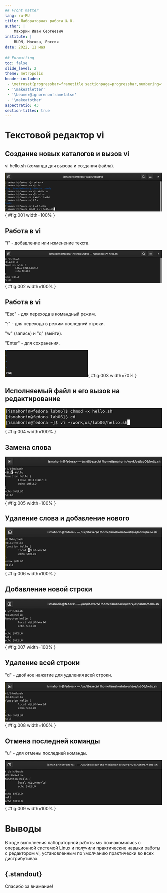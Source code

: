 ```yaml
---
## Front matter
lang: ru-RU
title: Лабораторная работа № 8.
author: |
	Махорин Иван Сергеевич
institute: |
	RUDN, Москва, Россия
date: 2022, 11 мая

## Formatting
toc: false
slide_level: 2
theme: metropolis
header-includes: 
 - \metroset{progressbar=frametitle,sectionpage=progressbar,numbering=fraction}
 - '\makeatletter'
 - '\beamer@ignorenonframefalse'
 - '\makeatother'
aspectratio: 43
section-titles: true
---
```


# Текстовой редактор vi

## Создание новых каталогов и вызов vi

vi hello.sh (команда для вызова и создания файла).

![Создание новых каталогов и вызов vi](image/1.png){ #fig:001 width=100% }

## Работа в vi

"i" - добавление или изменение текста. 

![Добавление текста](image/2.png){ #fig:002 width=100% }

## Работа в vi

"Esc" - для перехода в командный режим.

":" - для перехода в режим последней строки.

"w" (запись) и "q" (выйти). 

"Enter" - для сохранения.

![Запись и выход](image/3.png){ #fig:003 width=70% }

## Исполняемый файл и его вызов на редактирование

![Исполняемый файл и его вызов на редактирование](image/4.png){ #fig:004 width=100% }

## Замена слова

![Замена слова](image/5.png){ #fig:005 width=100% }

## Удаление слова и добавление нового

![Удаление слова и добавление нового](image/6.png){ #fig:006 width=100% }

## Добавление новой строки

![Добавление новой строки](image/7.png){ #fig:007 width=100% }

## Удаление всей строки

"d" - двойное нажатие для удаления всей строки.
	
![Удаление всей строки](image/8.png){ #fig:008 width=100% }

## Отмена последней команды

"u" - для отмены последней команды. 

![Отмена последней команды](image/9.png){ #fig:009 width=100% }

# Выводы

В ходе выполнения лабораторной работы мы познакомились с операционной системой Linux и получили практические навыки работы с редактором vi, установленным по умолчанию практически во всех дистрибутивах.


## {.standout}

Спасибо за внимание!
